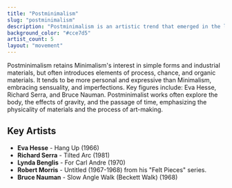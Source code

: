 ```yaml
---
title: "Postminimalism"
slug: "postminimalism"
description: "Postminimalism is an artistic trend that emerged in the late 1960s, reacting to and extending the ideas of Minimalism."
background_color: "#cce7d5"
artist_count: 5
layout: "movement"
---
```


Postminimalism retains Minimalism's interest in simple forms and industrial materials, but often introduces elements of process, chance, and organic materials. It tends to be more personal and expressive than Minimalism, embracing sensuality, and imperfections. Key figures include: Eva Hesse, Richard Serra, and Bruce Nauman. Postminimalist works often explore the body, the effects of gravity, and the passage of time, emphasizing the physicality of materials and the process of art-making.

## Key Artists

- **Eva Hesse** - Hang Up (1966)
- **Richard Serra** - Tilted Arc (1981)
- **Lynda Benglis** - For Carl Andre (1970)
- **Robert Morris** - Untitled (1967-1968) from his "Felt Pieces" series.
- **Bruce Nauman** - Slow Angle Walk (Beckett Walk) (1968)
